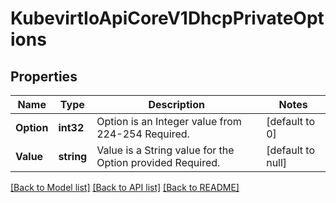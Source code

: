 # KubevirtIoApiCoreV1DhcpPrivateOptions

## Properties
Name | Type | Description | Notes
------------ | ------------- | ------------- | -------------
**Option** | **int32** | Option is an Integer value from 224-254 Required. | [default to 0]
**Value** | **string** | Value is a String value for the Option provided Required. | [default to null]

[[Back to Model list]](../README.md#documentation-for-models) [[Back to API list]](../README.md#documentation-for-api-endpoints) [[Back to README]](../README.md)


